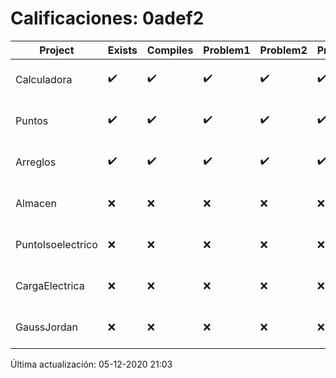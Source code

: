 # Calificaciones: 0adef2
|Project|Exists|Compiles|Problem1|Problem2|Problem3|Extra|Grade|CommitHash|CommitDate|CheckDate|DueDate|Comments|
|-|-|-|-|-|-|-|-|-|-|-|-|-|
|Calculadora|✔️|✔️|✔️|✔️|✔️|✔️|10.0|d48fde09422ed691d900f17891145c03effd2ec8|20-10-2020 00:33:45|20-10-2020 21:03:26|15-10-2020 21:00:00|Entrega fuera de tiempo|
|Puntos|✔️|✔️|✔️|✔️|✔️|✔️|10.0|7503357902247f88cee27502a8becf55f12375e9|05-11-2020 22:07:13|06-11-2020 21:03:00|05-11-2020 21:00:00|///|
|Arreglos|✔️|✔️|✔️|✔️|✔️|✔️|5.0|7503357902247f88cee27502a8becf55f12375e9|05-11-2020 22:07:13|06-11-2020 21:02:11|22-10-2020 21:00:00|///|
|Almacen|❌|❌|❌|❌|❌|❌|5.0|nan|nan|05-12-2020 21:03:22|04-12-2020 21:00:00|No se encontró el archivo en PracticasComputacionI/Almacen/Almacen.cpp|
|PuntoIsoelectrico|❌|❌|❌|❌|❌|❌|5.0|nan|nan|05-12-2020 21:03:21|26-11-2020 21:00:00|No se encontró el archivo en PracticasComputacionI/PuntoIsoelectrico/Grupo.cpp|
|CargaElectrica|❌|❌|❌|❌|❌|❌|5.0|nan|nan|05-12-2020 21:03:20|19-11-2020 21:00:00|No se encontró el archivo en PracticasComputacionI/CargaElectrica/CargaElectrica.cpp|
|GaussJordan|❌|❌|❌|❌|❌|❌|5.0|nan|nan|05-12-2020 21:03:18|19-11-2020 21:00:00|No se encontró el archivo en PracticasComputacionI/GaussJordan/GaussJordan.cpp|

Última actualización: 05-12-2020 21:03